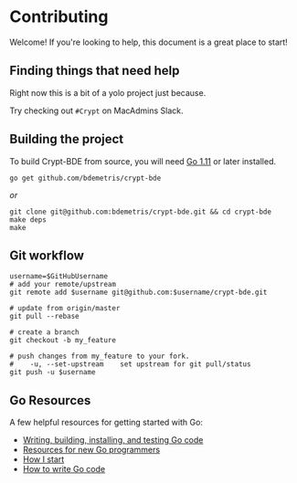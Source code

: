 # Contributing

Welcome! If you're looking to help, this document is a great place to start!

## Finding things that need help

Right now this is a bit of a yolo project just because.

Try checking out `#Crypt` on MacAdmins Slack.

## Building the project

To build Crypt-BDE from source, you will need [Go 1.11](https://golang.org/dl/) or later installed.

```
go get github.com/bdemetris/crypt-bde
```

*or*

```shell
git clone git@github.com:bdemetris/crypt-bde.git && cd crypt-bde
make deps
make
```

## Git workflow
```
username=$GitHubUsername
# add your remote/upstream
git remote add $username git@github.com:$username/crypt-bde.git

# update from origin/master
git pull --rebase

# create a branch
git checkout -b my_feature

# push changes from my_feature to your fork.
#    -u, --set-upstream    set upstream for git pull/status
git push -u $username
```

## Go Resources

A few helpful resources for getting started with Go:

* [Writing, building, installing, and testing Go code](https://www.youtube.com/watch?v=XCsL89YtqCs)
* [Resources for new Go programmers](http://dave.cheney.net/resources-for-new-go-programmers)
* [How I start](https://howistart.org/posts/go/1)
* [How to write Go code](https://golang.org/doc/code.html)

